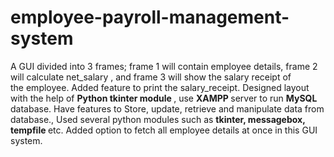 # employee-payroll-management-system

A GUI divided into 3 frames; frame 1 will contain employee details, frame 2 will calculate net_salary , and  frame 3 will show the salary receipt of  
the employee. Added feature to print the salary_receipt. 
Designed layout with the help of <b> Python tkinter module </b>, use <b> XAMPP </b> server to run <b> MySQL </b> database. Have features to Store, update, retrieve and manipulate data from
database., Used several python modules such as <b> tkinter, messagebox, tempfile </b> etc. Added option to fetch all employee details at once in this GUI system.

